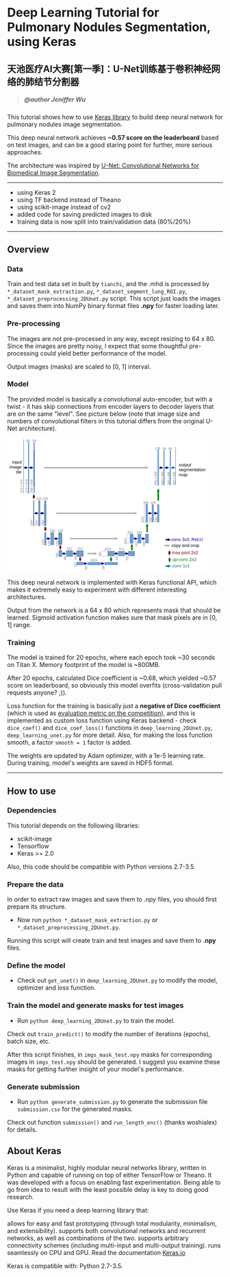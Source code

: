 # Deep Learning Tutorial for Pulmonary Nodules Segmentation, using Keras

## 天池医疗AI大赛[第一季]：U-Net训练基于卷积神经网络的肺结节分割器
> ##### @author Jeniffer Wu

This tutorial shows how to use [Keras library](http://keras.io/) to build deep neural network for pulmonary nodules image segmentation.

This deep neural network achieves **~0.57 score on the leaderboard** based on test images,
and can be a good staring point for further, more serious approaches.

The architecture was inspired by [U-Net: Convolutional Networks for Biomedical Image Segmentation](http://lmb.informatik.uni-freiburg.de/people/ronneber/u-net/).


---

- using Keras 2
- using TF backend instead of Theano
- using scikit-image instead of cv2
- added code for saving predicted images to disk 
- training data is now split into train/validation data (80%/20%)

---

## Overview

### Data

Train and test data set in built by ```tianchi```, and the .mhd is processed by ```*_dataset_mask_extraction.py```, ```*_dataset_segment_lung_ROI.py```, ```*_dataset_preprocessing_2DUnet.py``` script.
This script just loads the images and saves them into NumPy binary format files **.npy** for faster loading later.

### Pre-processing

The images are not pre-processed in any way, except resizing to 64 x 80. Since the images are pretty noisy,
I expect that some thoughtful pre-processing could yield better performance of the model.

Output images (masks) are scaled to \[0, 1\] interval.

### Model

The provided model is basically a convolutional auto-encoder, but with a twist - it has skip connections from encoder layers to decoder layers that are on the same "level".
See picture below (note that image size and numbers of convolutional filters in this tutorial differs from the original U-Net architecture).

![img/u-net-architecture.png](img/u-net-architecture.png)

This deep neural network is implemented with Keras functional API, which makes it extremely easy to experiment with different interesting architectures.

Output from the network is a 64 x 80 which represents mask that should be learned. Sigmoid activation function
makes sure that mask pixels are in \[0, 1\] range.

### Training

The model is trained for 20 epochs, where each epoch took ~30 seconds on Titan X. Memory footprint of the model is ~800MB.

After 20 epochs, calculated Dice coefficient is ~0.68, which yielded ~0.57 score on leaderboard, so obviously this model overfits (cross-validation pull requests anyone? ;)).

Loss function for the training is basically just a **negative of Dice coefficient**
(which is used as [evaluation metric on the competition](https://www.kaggle.com/c/ultrasound-nerve-segmentation/details/evaluation)),
and this is implemented as custom loss function using Keras backend - check ```dice_coef()``` and ```dice_coef_loss()``` functions in ```deep_learning_2DUnet.py```, ```deep_learning_unet.py``` for more detail.
Also, for making the loss function smooth, a factor ```smooth = 1``` factor is added.

The weights are updated by Adam optimizer, with a 1e-5 learning rate. During training, model's weights are saved in HDF5 format.

---

## How to use

### Dependencies

This tutorial depends on the following libraries:

* scikit-image
* Tensorflow
* Keras >= 2.0

Also, this code should be compatible with Python versions 2.7-3.5.

### Prepare the data

In order to extract raw images and save them to *.npy* files, you should first prepare its structure. 
* Now run ```python *_dataset_mask_extraction.py``` or ```*_dataset_preprocessing_2DUnet.py```.

Running this script will create train and test images and save them to **.npy** files.

### Define the model

* Check out ```get_unet()``` in ```deep_learning_2DUnet.py``` to modify the model, optimizer and loss function.

### Train the model and generate masks for test images

* Run ```python deep_learning_2DUnet.py``` to train the model.

Check out ```train_predict()``` to modify the number of iterations (epochs), batch size, etc.

After this script finishes, in ```imgs_mask_test.npy``` masks for corresponding images in ```imgs_test.npy```
should be generated. I suggest you examine these masks for getting further insight of your model's performance.

### Generate submission

* Run ```python generate_submission.py``` to generate the submission file ```submission.csv``` for the generated masks.

Check out function ```submission()``` and ```run_length_enc()``` (thanks woshialex) for details.


## About Keras

Keras is a minimalist, highly modular neural networks library, written in Python and capable of running on top of either TensorFlow or Theano. It was developed with a focus on enabling fast experimentation. Being able to go from idea to result with the least possible delay is key to doing good research.

Use Keras if you need a deep learning library that:

allows for easy and fast prototyping (through total modularity, minimalism, and extensibility).
supports both convolutional networks and recurrent networks, as well as combinations of the two.
supports arbitrary connectivity schemes (including multi-input and multi-output training).
runs seamlessly on CPU and GPU.
Read the documentation [Keras.io](http://keras.io/)

Keras is compatible with: Python 2.7-3.5.
